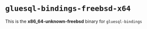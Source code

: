 # `gluesql-bindings-freebsd-x64`

This is the **x86_64-unknown-freebsd** binary for `gluesql-bindings`
